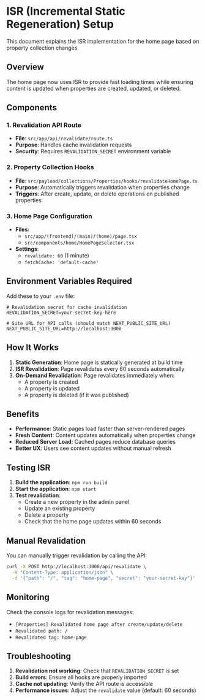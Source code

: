 # ISR (Incremental Static Regeneration) Setup

This document explains the ISR implementation for the home page based on property collection changes.

## Overview

The home page now uses ISR to provide fast loading times while ensuring content is updated when properties are created, updated, or deleted.

## Components

### 1. Revalidation API Route
- **File**: `src/app/api/revalidate/route.ts`
- **Purpose**: Handles cache invalidation requests
- **Security**: Requires `REVALIDATION_SECRET` environment variable

### 2. Property Collection Hooks
- **File**: `src/payload/collections/Properties/hooks/revalidateHomePage.ts`
- **Purpose**: Automatically triggers revalidation when properties change
- **Triggers**: After create, update, or delete operations on published properties

### 3. Home Page Configuration
- **Files**: 
  - `src/app/(frontend)/(main)/(home)/page.tsx`
  - `src/components/home/HomePageSelector.tsx`
- **Settings**: 
  - `revalidate: 60` (1 minute)
  - `fetchCache: 'default-cache'`

## Environment Variables Required

Add these to your `.env` file:

```env
# Revalidation secret for cache invalidation
REVALIDATION_SECRET=your-secret-key-here

# Site URL for API calls (should match NEXT_PUBLIC_SITE_URL)
NEXT_PUBLIC_SITE_URL=http://localhost:3000
```

## How It Works

1. **Static Generation**: Home page is statically generated at build time
2. **ISR Revalidation**: Page revalidates every 60 seconds automatically
3. **On-Demand Revalidation**: Page revalidates immediately when:
   - A property is created
   - A property is updated
   - A property is deleted (if it was published)

## Benefits

- **Performance**: Static pages load faster than server-rendered pages
- **Fresh Content**: Content updates automatically when properties change
- **Reduced Server Load**: Cached pages reduce database queries
- **Better UX**: Users see content updates without manual refresh

## Testing ISR

1. **Build the application**: `npm run build`
2. **Start the application**: `npm start`
3. **Test revalidation**:
   - Create a new property in the admin panel
   - Update an existing property
   - Delete a property
   - Check that the home page updates within 60 seconds

## Manual Revalidation

You can manually trigger revalidation by calling the API:

```bash
curl -X POST http://localhost:3000/api/revalidate \
  -H "Content-Type: application/json" \
  -d '{"path": "/", "tag": "home-page", "secret": "your-secret-key"}'
```

## Monitoring

Check the console logs for revalidation messages:
- `[Properties] Revalidated home page after create/update/delete`
- `Revalidated path: /`
- `Revalidated tag: home-page`

## Troubleshooting

1. **Revalidation not working**: Check that `REVALIDATION_SECRET` is set
2. **Build errors**: Ensure all hooks are properly imported
3. **Cache not updating**: Verify the API route is accessible
4. **Performance issues**: Adjust the `revalidate` value (default: 60 seconds)
